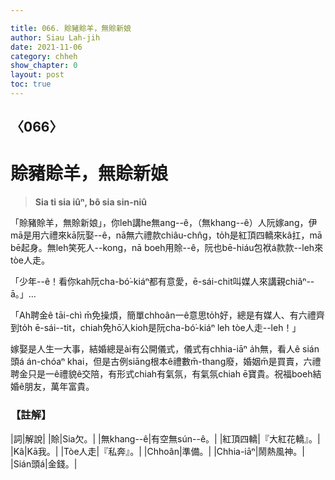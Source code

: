 ```yaml
---

title: 066. 賒豬賒羊，無賒新娘
author: Siau Lah-jih
date: 2021-11-06
category: chheh
show_chapter: 0
layout: post
toc: true
---
```

  
## 〈066〉
# 賒豬賒羊，無賒新娘
>**Sia ti sia iûⁿ, bô sia sin-niû**

「賒豬賒羊，無賒新娘」，你leh講he無ang--ê，（無khang--ê）人阮嫁ang，伊mā是用六禮來kā阮娶--ê，nā無六禮款chiâu-chn̂g，to̍h是紅頂四轎來kâ扛，mā bē起身。無leh笑死人--kong，nā boeh用賒--ê，阮也bē-hiáu包袱á款款--leh來tòe人走。

「少年--ê！看你kah阮cha-bó͘-kiáⁿ都有意愛，ē-sái-chit叫媒人來講親chiâⁿ--ā。」…

「Ah聘金ê tāi-chì m̄免操煩，簡單chhoân一ê意思to̍h好，總是有媒人、有六禮齊到to̍h ē-sái--tit，chiah免hō͘人kioh是阮cha-bó͘-kiáⁿ leh tòe人走--leh！」

嫁娶是人生一大事，結婚總是ài有公開儀式，儀式有chhia-iāⁿ a̍h無，看人ê sián頭á án-chóaⁿ khai，但是古例siāng根本ê禮數m̄-thang廢，婚姻m̄是買賣，六禮聘金只是一ê禮貌ê交陪，有形式chiah有氣氛，有氣氛chiah ē寶貴。祝福boeh結婚ê朋友，萬年富貴。


### 【註解】

|詞|解說|
|賒|Sia欠。|
|無khang--ê|有空無sún--ê。|
|紅頂四轎|『大紅花轎』。|
|Kâ|Kā我。|
|Tòe人走|『私奔』。|
|Chhoân|準備。|
|Chhia-iāⁿ|鬧熱風神。|
|Sián頭á|金錢。|

